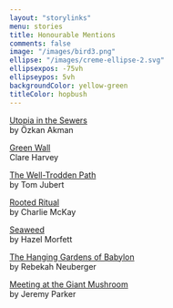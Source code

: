 ```yaml
---
layout: "storylinks"
menu: stories
title: Honourable Mentions
comments: false
image: "/images/bird3.png"
ellipse: "/images/creme-ellipse-2.svg"
ellipsexpos: -75vh 
ellipseypos: 5vh
backgroundColor: yellow-green
titleColor: hopbush
---
```

<p><a class=storylink href="/stories/utopia-sewers">Utopia in the Sewers</a><br>
by Özkan Akman</p>

<p><a class=storylink href="/stories/green-wall">Green Wall</a><br>
Clare Harvey</p>

<p><a class=storylink href="/stories/well-trodden">The Well-Trodden Path</a><br>
by Tom Jubert</p>

<p><a class=storylink href="/stories/rooted-ritual">Rooted Ritual</a><br>
by Charlie McKay </p>

<p><a class=storylink href="/stories/seaweed">Seaweed</a><br>
by Hazel Morfett</p>

<p><a class=storylink href="/stories/hanging-gardens">The Hanging Gardens of Babylon</a><br>
by Rebekah Neuberger</p>

<p><a class=storylink href="/stories/meeting-mushrooms">Meeting at the Giant Mushroom</a><br>
by Jeremy Parker</p>